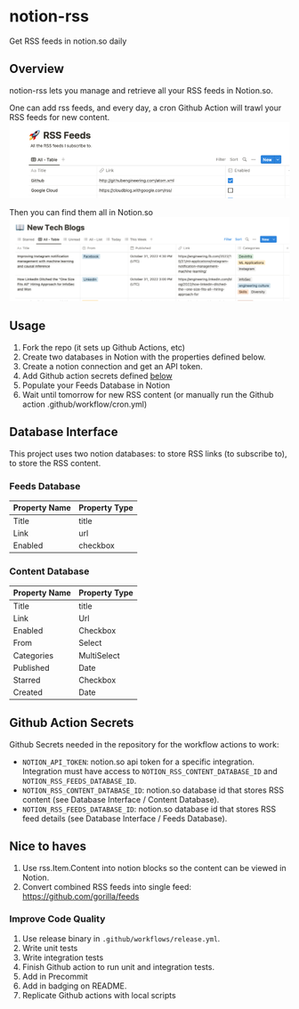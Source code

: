 # notion-rss
Get RSS feeds in notion.so daily

## Overview
notion-rss lets you manage and retrieve all your RSS feeds in Notion.so.

One can add rss feeds, and every day, a cron Github Action will trawl your RSS feeds for new content.
![rss-feeds](assets/rss_feeds.png)

Then you can find them all in Notion.so
![rss-items](assets/rss_items.png)

## Usage
1. Fork the repo (it sets up Github Actions, etc)
2. Create two databases in Notion with the properties defined below.
3. Create a notion connection and get an API token.
4. Add Github action secrets defined [below](#github-action-secrets) 
5. Populate your Feeds Database in Notion
6. Wait until tomorrow for new RSS content (or manually run the Github action .github/workflow/cron.yml)

## Database Interface
This project uses two notion databases: to store RSS links (to subscribe to), to store the RSS content. 

### Feeds Database

| Property Name | Property Type |
| --- | :-- |
| Title | title |
| Link | url |
| Enabled | checkbox |

### Content Database

| Property Name | Property Type |
| --- | :-- |
| Title | title |
| Link | Url |
| Enabled | Checkbox |
| From | Select |
| Categories | MultiSelect |
| Published | Date |
| Starred | Checkbox |
| Created | Date |

## Github Action Secrets
Github Secrets needed in the repository for the workflow actions to work:
- `NOTION_API_TOKEN`: notion.so api token for a specific integration. Integration must have access to `NOTION_RSS_CONTENT_DATABASE_ID` and `NOTION_RSS_FEEDS_DATABASE_ID`.     
- `NOTION_RSS_CONTENT_DATABASE_ID`: notion.so database id that stores RSS content (see Database Interface / Content Database).
- `NOTION_RSS_FEEDS_DATABASE_ID`: notion.so database id that stores RSS feed details (see Database Interface / Feeds Database).

## Nice to haves
1. Use rss.Item.Content into notion blocks so the content can be viewed in Notion.
2. Convert combined RSS feeds into single feed: https://github.com/gorilla/feeds

### Improve Code Quality
1. Use release binary in `.github/workflows/release.yml`.
2. Write unit tests
3. Write integration tests
4. Finish Github action to run unit and integration tests.
5. Add in Precommit
6. Add in badging on README.
7. Replicate Github actions with local scripts